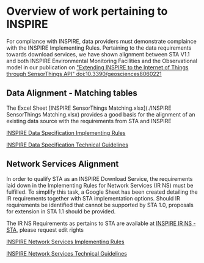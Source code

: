 # Overview of work pertaining to INSPIRE

For compliance with INSPIRE, data providers must demonstrate complaince with the INSPIRE Implementing Rules. 
Pertaining to the data requirements towards download services, we have shown alignment between STA V1.1 and 
both INSPIRE Environmental Monitoring Facilities and the Observational model in our publication on ["Extending INSPIRE to the Internet of Things through
SensorThings API" doi:10.3390/geosciences8060221](https://www.mdpi.com/2076-3263/8/6/221)

## Data Alignment - Matching tables

The Excel Sheet [INSPIRE SensorThings Matching.xlsx](./INSPIRE SensorThings Matching.xlsx) provides a good basis for the alignment of an existing data source with the requirements from STA and INSPIRE

[INSPIRE Data Specification Implementing Rules](https://inspire.ec.europa.eu/Legislation/Data-Specifications/2892)

[INSPIRE Data Specification Technical Guidelines](https://inspire.ec.europa.eu/Technical-Guidelines/Data-Specifications/2892)

## Network Services Alignment

In order to qualify STA as an INSPIRE Download Service, the requirements laid down in the Implementing Rules for Network Services (IR NS) must be fulfilled. To simplify this task, a Google Sheet has been created detailing the IR requirements together with STA implementation options. Should IR requirements be identified that cannot be supported by STA 1.0, proposals for extension in STA 1.1 should be provided.

The IR NS Requirements as pertains to STA are available at [INSPIRE IR NS - STA](https://docs.google.com/spreadsheets/d/1zX4znRUhsSeZhNMKMLsg3kFbec7hdhrOwujaFHkwl78/edit#gid=0), please request edit rights

[INSPIRE Network Services Implementing Rules](https://inspire.ec.europa.eu/Legislation/Network-Services/41)

[INSPIRE Network Services Technical Guidelines](https://inspire.ec.europa.eu/Technical-Guidelines2/Network-Services/41)


